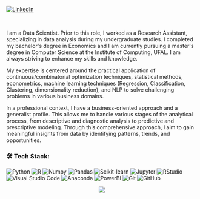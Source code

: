 [![LinkedIn](https://img.shields.io/badge/LinkedIn-%230077B5.svg?&style=flat-square&logo=linkedin&logoColor=white)](https://www.linkedin.com/in/gils0ncastro/) 

<br />

I am a Data Scientist. Prior to this role, I worked as a Research Assistant, specializing in data analysis during my undergraduate studies. I completed my bachelor's degree in Economics and I am currently pursuing a master's degree in Computer Science at the Institute of Computing, UFAL. I am always striving to enhance my skills and knowledge.

My expertise is centered around the practical application of continuous/combinatorial optimization techniques, statistical methods, econometrics, machine learning techniques (Regression, Classification, Clustering, dimensionality reduction), and NLP to solve challenging problems in various business domains.

In a professional context, I have a business-oriented approach and a generalist profile. This allows me to handle various stages of the analytical process, from descriptive and diagnostic analysis to predictive and prescriptive modeling. Through this comprehensive approach, I aim to gain meaningful insights from data by identifying patterns, trends, and opportunities.


### 🛠️ Tech Stack:

![Python](https://img.shields.io/badge/-Python-black?style=flat-square&logo=python)
![R](https://img.shields.io/badge/-R-black?style=flat-square&logo=r)
![Numpy](https://img.shields.io/badge/-Numpy-black?style=flat-square&logo=numpy)
![Pandas](https://img.shields.io/badge/-Pandas-black?style=flat-square&logo=pandas)
![Scikit-learn](https://img.shields.io/badge/-Sklearn-black?style=flat-square&logo=scikit-learn)
![Jupyter](https://img.shields.io/badge/-Jupyter-black?style=flat-square&logo=jupyter)
![RStudio](https://img.shields.io/badge/-RStudio-black?style=flat-square&logo=rstudio)
![Visual Studio Code](https://img.shields.io/badge/-Visual%20Studio%20Code-black?style=flat-square&logo=visual-studio-code)
![Anaconda](https://img.shields.io/badge/-Anaconda-black?style=flat-square&logo=anaconda)
![PowerBI](https://img.shields.io/badge/-PowerBI-black?style=flat-square&logo=powerbi)
![Git](https://img.shields.io/badge/-Git-black?style=flat-square&logo=git)
![GitHub](https://img.shields.io/badge/-GitHub-black?style=flat-square&logo=github)

<p align="center">
<img src="https://media.giphy.com/media/7bumBQjZX8BgaE2zjv/giphy.gif" />
</p>
